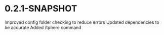 # 0.2.1-SNAPSHOT
Improved config folder checking to reduce errors
Updated dependencies to be accurate
Added /tphere <player> command